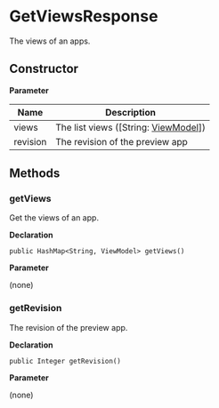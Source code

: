 # GetViewsResponse
The views of an apps.

## Constructor

**Parameter**

| Name|Description |
| --- | --- |
| views | The list views ([String: [ViewModel](../view-model)])
| revision | The revision of the preview app

## Methods

### getViews

Get the views of an app.

**Declaration**
```
public HashMap<String, ViewModel> getViews()
```

**Parameter**

(none)

### getRevision

The revision of the preview app.

**Declaration**
```
public Integer getRevision()
```

**Parameter**

(none)
